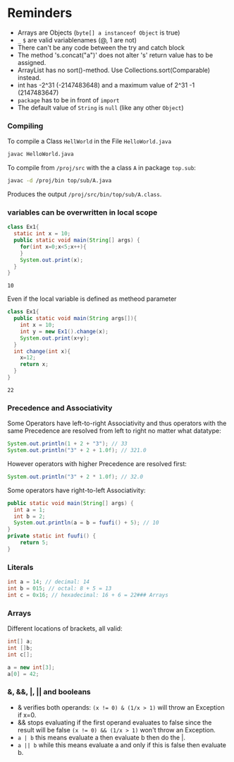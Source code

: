 # Reminders

  * Arrays are Objects (`byte[] a instanceof Object` is true)
  * `_` `$` are valid variablenames (@, 1 are not)
  * There can't be any code between the try and catch block
  * The method 's.concat("a")' does not alter 's' return value has to be assigned.
  * ArrayList has no sort()-method. Use Collections.sort(Comparable) instead.
  * int has  -2^31 (-2147483648) and a maximum value of  2^31 -1 (2147483647)
  * `package` has to be in front of `import`
  * The default value of `String` is `null` (like any other `Object`)

### Compiling
To compile a Class `HellWorld` in the File `HelloWorld.java`

```bash
javac HelloWorld.java
```
To compile from `/proj/src` with the a class `A` in package `top.sub`:

```bash
javac -d /proj/bin top/sub/A.java
```
Produces the output `/proj/src/bin/top/sub/A.class`.

### variables can be overwritten in local scope

```java
class Ex1{
  static int x = 10;  
  public static void main(String[] args) {
    for(int x=0;x<5;x++){
    }
    System.out.print(x);
  }
}
```
`10`

Even if the local variable is defined as metheod parameter

```java
class Ex1{
  public static void main(String args[]){
    int x = 10;
    int y = new Ex1().change(x);
    System.out.print(x+y);
  }
  int change(int x){
    x=12;
    return x;
  }
}
```
`22`

### Precedence and Associativity

Some Operators have left-to-right Associativity and thus operators with the same Precedence are resolved from left to right no matter what datatype:
```java
System.out.println(1 + 2 + "3"); // 33
System.out.println("3" + 2 + 1.0f); // 321.0
```

However operators with higher Precedence are resolved first:
```java
System.out.println("3" + 2 * 1.0f); // 32.0
```

Some operators have right-to-left Associativity:

```java
public static void main(String[] args) {
  int a = 1;
  int b = 2;
  System.out.println(a = b = fuufi() + 5); // 10
}
private static int fuufi() {
	return 5;
}
```

### Literals

```java
int a = 14; // decimal: 14
int b = 015; // octal: 8 + 5 = 13
int c = 0x16; // hexadecimal: 16 + 6 = 22### Arrays
```

### Arrays
Different locations of brackets, all valid:
```java
int[] a;
int []b;
int c[];

a = new int[3];
a[0] = 42;
```

### &, &&, |, || and booleans
* & verifies both operands: `(x != 0) & (1/x > 1)` will throw an Exception if x=0.
* && stops evaluating if the first operand evaluates to false since the result will be false `(x != 0) && (1/x > 1)` won't throw an Exception.
* `a | b` this means evaluate a then evaluate b then do the |.
* `a || b`  while this means evaluate a and only if this is false then evaluate b.
